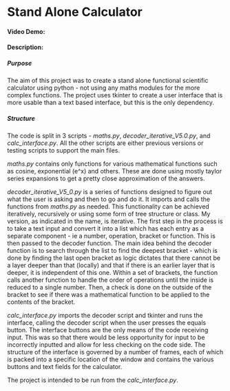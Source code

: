 # Stand Alone Calculator
#### Video Demo:  <URL HERE>
#### Description:
##### Purpose
The aim of this project was to create a stand alone functional scientific calculator using python - not using any maths modules for the more complex functions. The project uses tkinter to create a user interface that is more usable than a text based interface, but this is the only dependency.

##### Structure
The code is split in 3 scripts - *maths.py*, *decoder_iterative_V5.0.py*, and *calc_interface.py*. All the other scripts are either previous versions or testing scripts to support the main files.

*maths.py* contains only functions for various mathematical functions such as cosine, exponential (e^x) and others. These are done using mostly taylor series expansions to get a pretty close approximation of the answers.

*decoder_iterative_V5_0.py* is a series of functions designed to figure out what the user is asking and then to go and do it. It imports and calls the functions from *maths.py* as needed. This functionality can be achieved iteratively, recursively or using some form of tree structure or class. My version, as indicated in the name, is iterative. The first step in the process is to take a text input and convert it into a list which has each entry as a separate component - ie a number, operation, bracket or function. This is then passed to the decoder function. The main idea behind the decoder function is to search through the list to find the deepest bracket - which is done by finding the last open bracket as logic dictates that there cannot be a layer deeper than that (locally) and that if there is an earlier layer that is deeper, it is independent of this one. Within a set of brackets, the function calls another function to handle the order of operations until the inside is reduced to a single number. Then, a check is done on the outside of the bracket to see if there was a mathematical function to be applied to the contents of the bracket.

*calc_interface.py* imports the decoder script and tkinter and runs the interface, calling the decoder script when the user presses the equals button. The interface buttons are the only means of the code receiving input. This was so that there would be less opportunity for input to be incorrectly inputted and allow for less checking on the code side. The structure of the interface is governed by a number of frames, each of which is packed into a specific location of the window and contains the various buttons and text fields for the calculator.

The project is intended to be run from the *calc_interface.py*. 
